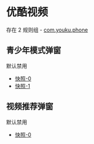 # 优酷视频

存在 2 规则组 - [com.youku.phone](/src/apps/com.youku.phone.ts)

## 青少年模式弹窗

默认禁用

- [快照-0](https://i.gkd.li/import/12701050)
- [快照-1](https://i.gkd.li/import/13498556)

## 视频推荐弹窗

默认禁用

- [快照-0](https://i.gkd.li/import/12701029)
